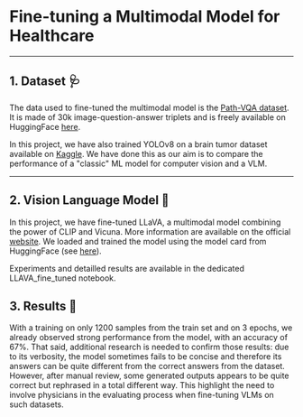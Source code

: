 # Fine-tuning a Multimodal Model for Healthcare

---

## 1. Dataset :stethoscope:

The data used to fine-tuned the multimodal model is the [Path-VQA dataset](https://arxiv.org/abs/2003.10286). It is made of 30k image-question-answer triplets and is freely available on HuggingFace [here](https://huggingface.co/datasets/flaviagiammarino/path-vqa).

In this project, we have also trained YOLOv8 on a brain tumor dataset available on [Kaggle](https://www.kaggle.com/datasets/pkdarabi/brain-tumor-image-dataset-semantic-segmentation). We have done this as our aim is to compare the performance of a "classic" ML model for computer vision and a VLM.

---

## 2. Vision Language Model :volcano:

In this project, we have fine-tuned LLaVA, a multimodal model combining the power of CLIP and Vicuna. More information are available on the official [website](https://llava-vl.github.io/). We loaded and trained the model using the model card from HuggingFace (see [here](https://huggingface.co/liuhaotian/llava-v1.5-13b)).

Experiments and detailled results are available in the dedicated LLAVA_fine_tuned notebook. 

## 3. Results :checkered_flag:

With a training on only 1200 samples from the train set and on 3 epochs, we already observed strong performance from the model, with an accuracy of 67%. That said, additional research is needed to confirm those results: due to its verbosity, the model sometimes fails to be concise and therefore its answers can be quite different from the correct answers from the dataset. However, after manual review, some generated outputs appears to be quite correct but rephrased in a total different way. This highlight the need to involve physicians in the evaluating process when fine-tuning VLMs on such datasets.
